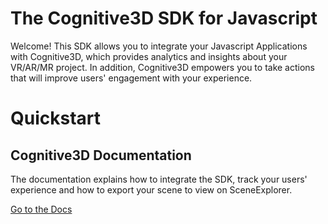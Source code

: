 The Cognitive3D SDK for Javascript
=========
Welcome!  This SDK allows you to integrate your Javascript Applications with Cognitive3D, which provides analytics and insights about your VR/AR/MR project.  In addition, Cognitive3D empowers you to take actions that will improve users' engagement with your experience.

Quickstart
=========

## Cognitive3D Documentation
The documentation explains how to integrate the SDK, track your users' experience and how to export your scene to view on SceneExplorer.

[Go to the Docs](http://docs.cognitive3d.com/js/get-started/)
